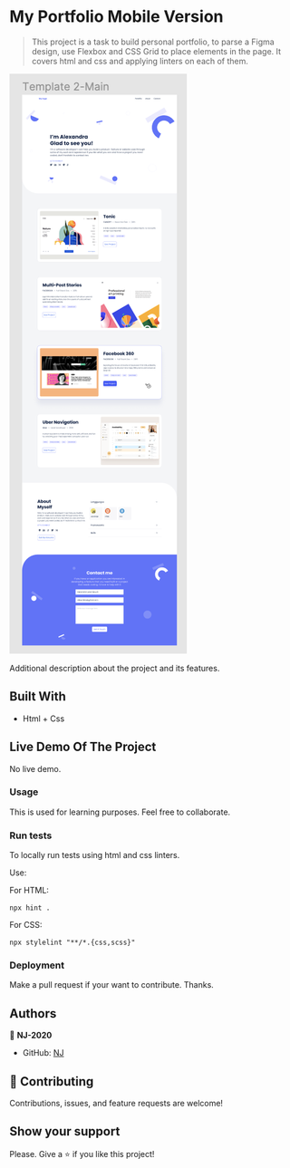 # My Portfolio Mobile Version

> This project is a task to build personal portfolio, to parse a Figma design, use Flexbox and CSS Grid to place elements in the page.  It covers html and css and applying linters on each of them.

![screenshot](./screenshot.png)

Additional description about the project and its features.

## Built With

- Html + Css

## Live Demo Of The Project

No live demo.

### Usage

This is used for learning purposes. Feel free to collaborate.

### Run tests

To locally run tests using html and css linters.

Use:

For HTML:
```
npx hint .
```

For CSS:
```
npx stylelint "**/*.{css,scss}" 
```
### Deployment

Make a pull request if your want to contribute. Thanks.

## Authors

👤 **NJ-2020**

- GitHub: [NJ](https://github.com/NJ-2020)

## 🤝 Contributing

Contributions, issues, and feature requests are welcome!

## Show your support

Please. Give a ⭐️ if you like this project!
